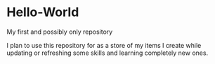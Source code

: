 # Hello-World
My first and possibly only repository

I plan to use this repository for as a store of my items I create while updating or refreshing some skills and learning completely new ones.
